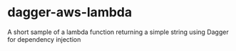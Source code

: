 # dagger-aws-lambda
A short sample of a lambda function returning a simple string using Dagger for dependency injection
